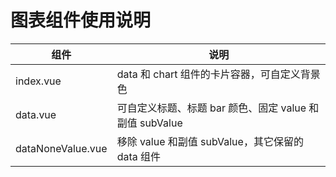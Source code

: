 # 图表组件使用说明

|  组件  | 说明  |
|  ----  | ----  |
| index.vue | data 和 chart 组件的卡片容器，可自定义背景色 |
| data.vue  | 可自定义标题、标题 bar 颜色、固定 value 和副值 subValue |
| dataNoneValue.vue | 移除 value 和副值 subValue，其它保留的 data 组件 |
